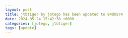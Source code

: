 ```yaml
---
layout: post
title: jtbtiger by jotego has been updated to 94d0874
date: 2024-05-24 15:42:38 +0000
categories: [jotego, jtbtiger]
tags: [update]
---
```


